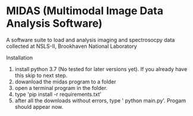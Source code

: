 # MIDAS (Multimodal Image Data Analysis Software)
A software suite to load and analysis imaging and spectrosocpy data collected at NSLS-II, Brookhaven National Laboratory


Installation

1. install python 3.7 (No tested for later versions yet). If you already have this skip to next step.
2. dowanload the midas program to a folder
3. open a terminal program in the folder. 
4. type 'pip install -r requirements.txt'
5. after all the downloads without errors, type ' python main.py'. Progam should appear now.
